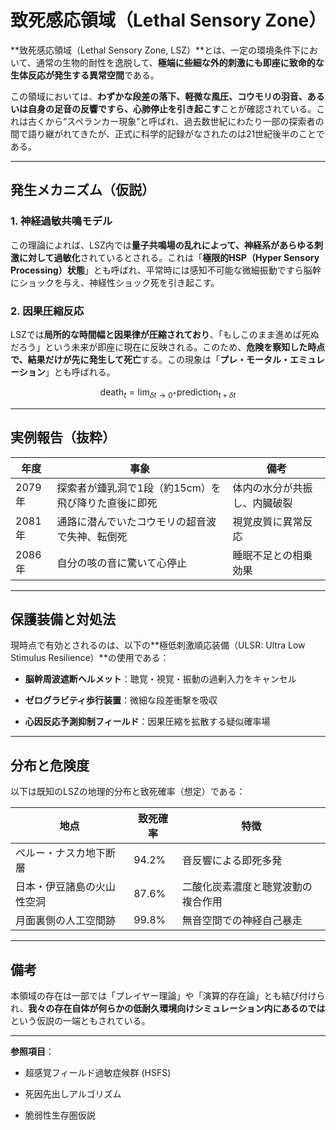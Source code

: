 致死感応領域（Lethal Sensory Zone）
===========================

\*\*致死感応領域（Lethal Sensory Zone, LSZ）\*\*とは、一定の環境条件下において、通常の生物的耐性を逸脱して、**極端に些細な外的刺激にも即座に致命的な生体反応が発生する異常空間**である。

この領域においては、**わずかな段差の落下、軽微な風圧、コウモリの羽音、あるいは自身の足音の反響ですら、心肺停止を引き起こす**ことが確認されている。これは古くから“スペランカー現象”と呼ばれ、過去数世紀にわたり一部の探索者の間で語り継がれてきたが、正式に科学的記録がなされたのは21世紀後半のことである。

* * *

発生メカニズム（仮説）
-----------

### 1\. **神経過敏共鳴モデル**

この理論によれば、LSZ内では**量子共鳴場の乱れによって、神経系があらゆる刺激に対して過敏化**されているとされる。これは「**極限的HSP（Hyper Sensory Processing）状態**」とも呼ばれ、平常時には感知不可能な微細振動ですら脳幹にショックを与え、神経性ショック死を引き起こす。

### 2\. **因果圧縮反応**

LSZでは**局所的な時間幅と因果律が圧縮されており**、「もしこのまま進めば死ぬだろう」という未来が即座に現在に反映される。このため、**危険を察知した時点で、結果だけが先に発生して死亡**する。この現象は「**プレ・モータル・エミュレーション**」とも呼ばれる。

$$
\text{death}_{t} = \lim_{\delta t \to 0^+} \text{prediction}_{t + \delta t}
$$

* * *

実例報告（抜粋）
--------

| 年度 | 事象 | 備考 |
| --- | --- | --- |
| 2079年 | 探索者が鍾乳洞で1段（約15cm）を飛び降りた直後に即死 | 体内の水分が共振し、内臓破裂 |
| 2081年 | 通路に潜んでいたコウモリの超音波で失神、転倒死 | 視覚皮質に異常反応 |
| 2086年 | 自分の咳の音に驚いて心停止 | 睡眠不足との相乗効果 |

* * *

保護装備と対処法
--------

現時点で有効とされるのは、以下の\*\*極低刺激順応装備（ULSR: Ultra Low Stimulus Resilience）\*\*の使用である：

*   **脳幹周波遮断ヘルメット**：聴覚・視覚・振動の過剰入力をキャンセル
    
*   **ゼログラビティ歩行装置**：微細な段差衝撃を吸収
    
*   **心因反応予測抑制フィールド**：因果圧縮を拡散する疑似確率場
    

* * *

分布と危険度
------

以下は既知のLSZの地理的分布と致死確率（想定）である：

| 地点 | 致死確率 | 特徴 |
| --- | --- | --- |
| ペルー・ナスカ地下断層 | 94.2% | 音反響による即死多発 |
| 日本・伊豆諸島の火山性空洞 | 87.6% | 二酸化炭素濃度と聴覚波動の複合作用 |
| 月面裏側の人工空間跡 | 99.8% | 無音空間での神経自己暴走 |

* * *

備考
--

本領域の存在は一部では「プレイヤー理論」や「演算的存在論」とも結び付けられ、**我々の存在自体が何らかの低耐久環境向けシミュレーション内にあるのでは**という仮説の一端ともされている。

* * *

**参照項目**：

*   超感覚フィールド過敏症候群 (HSFS)
    
*   死因先出しアルゴリズム
    
*   脆弱性生存圏仮説